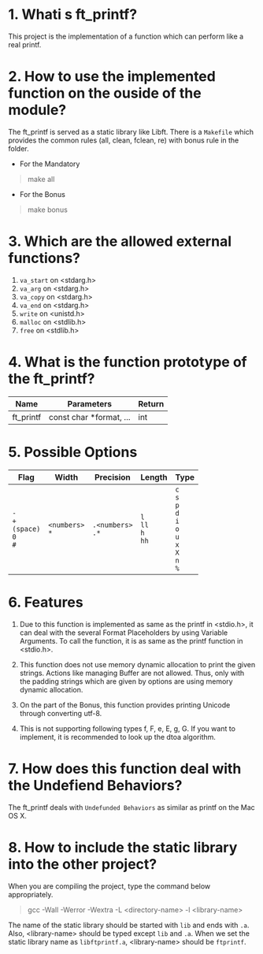 # 1. Whati s ft_printf?

This project is the implementation of a function which can perform like a real printf.

# 2. How to use the implemented function on the ouside of the module?

The ft_printf is served as a static library like Libft. There is a `Makefile` which provides the common rules (all, clean, fclean, re) with bonus rule in the folder.
* For the Mandatory
> make all
* For the Bonus
> make bonus

# 3. Which are the allowed external functions?

1. `va_start` on \<stdarg.h>
2. `va_arg` on \<stdarg.h>
3. `va_copy` on \<stdarg.h>
4. `va_end` on \<stdarg.h>
5. `write` on \<unistd.h>
6. `malloc` on \<stdlib.h>
7. `free` on \<stdlib.h>

# 4. What is the function prototype of the ft_printf?

| Name | Parameters | Return |
| - | - | - |
| ft_printf | const char *format, ... | int |

# 5. Possible Options

| Flag | Width | Precision | Length | Type |
| - | - | - | - | - |
| `-` </br> `+` </br> `(space)` </br> `0` </br> `#` | `<numbers>` </br> `*` | `.<numbers>` </br> `.*` | `l` </br> `ll` </br> `h` </br> `hh` | `c` </br> `s` </br> `p` </br> `d` </br> `i` </br> `o` </br> `u` </br> `x` </br> `X` </br> `n` </br> `%`

# 6. Features

1. Due to this function is implemented as same as the printf in \<stdio.h>, it can deal with the several Format Placeholders by using Variable Arguments. To call the function, it is as same as the printf function in \<stdio.h>.

2. This function does not use memory dynamic allocation to print the given strings. Actions like managing Buffer are not allowed. Thus, only with the padding strings which are given by options are using memory dynamic allocation.

3. On the part of the Bonus, this function provides printing Unicode through converting utf-8.

4. This is not supporting following types f, F, e, E, g, G. If you want to implement, it is recommended to look up the dtoa algorithm.


# 7. How does this function deal with the Undefiend Behaviors?

The ft_printf deals with `Undefunded Behaviors` as similar as printf on the Mac OS X.

# 8. How to include the static library into the other project?

When you are compiling the project, type the command below appropriately.
> gcc -Wall -Werror -Wextra -L \<directory-name> -l \<library-name>

The name of the static library should be started with `lib` and ends with `.a`. Also, \<library-name> should be typed except `lib` and `.a`. When we set the static library name as `libftprintf.a`, \<library-name> should be `ftprintf`.
